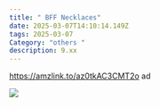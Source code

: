 ```yaml
---
title: " BFF Necklaces"
date: 2025-03-07T14:10:14.149Z
tags: 2025-03-07
Category: "others "
description: 9.xx
---
```

https://amzlink.to/az0tkAC3CMT2o  ad <!--StartFragment-->

![](https://m.media-amazon.com/images/I/71TiwbLKFAL._AC_SY500_.jpg)

<!--EndFragment-->